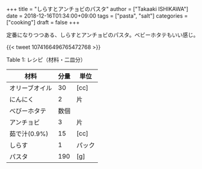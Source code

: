 +++
title = "しらすとアンチョビのパスタ"
author = ["Takaaki ISHIKAWA"]
date = 2018-12-16T01:34:00+09:00
tags = ["pasta", "salt"]
categories = ["cooking"]
draft = false
+++

定番になりつつある、しらすとアンチョビのパスタ。ベビーホタテもいい感じ。

{{< tweet 1074166496765472768 >}}

<div class="table-caption">
  <span class="table-number">Table 1</span>:
  レシピ（材料・二皿分）
</div>

| 材料      | 分量 | 単位 |
|---------|----|----|
| オリーブオイル | 30  | [cc] |
| にんにく  | 2   | 片   |
| べびーホタテ | 数個 |      |
| アンチョビ | 3   | 片   |
| 茹で汁(0.9%) | 15  | [cc] |
| しらす    | 1   | パック |
| パスタ    | 190 | [g]  |
